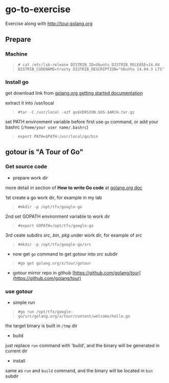 # go-to-exercise
Exercise along with http://tour.golang.org

## Prepare

### Machine

>`# cat /etc/lsb-release
DISTRIB_ID=Ubuntu
DISTRIB_RELEASE=14.04
DISTRIB_CODENAME=trusty
DISTRIB_DESCRIPTION="Ubuntu 14.04.3 LTS"
`

### Install go

get download link from [golang.org getting started documentation](http://golang.org/doc/install)

extract it into /usr/local

>`#tar -C /usr/local -xzf go$VERSION.$OS-$ARCH.tar.gz`

set PATH environment variable before first use `go` command, or add your bashrc (`/home/your user name/.bashrc`)

>`export PATH=$PATH:/usr/local/go/bin`

## gotour is "A Tour of Go" 

### Get source code

* prepare work dir

more detail in section of __How to write Go code__ at [golang.org doc](http://golang.org/doc/)

1st create a go work dir, for example in my lab

>`#mkdir -p /opt/tfx/google-go`

2nd set GOPATH environment variable to work dir

>`#export GOPATH=/opt/tfx/google-go`

3rd ceate subdirs _src_, _bin_, _pkg_ under work dir, for example of _src_

>`#mkdir -p /opt/tfx/google-go/src`

* now get `go` command to get gotour into _src_ subdir

>`#go get golang.org/x/tour/gotour`

* gotour mirror repo in github [https://github.com/golang/tour](https://github.com/golang/tour) 

### use gotour

* simple run

>`#go run /opt/tfx/google-go/src/golang.org/x/tour/content/welcome/hello.go`

the target binary is built in `/tmp` dir

* build

just replace `run` command with 'build', and the binary will be generated in current dir

* install

same as `run` and `build` command, and the binary will be located in `bin` subdir
